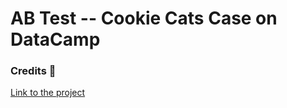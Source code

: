 # AB Test -- Cookie Cats Case on DataCamp

### Credits 🐘

[Link to the project](https://app.datacamp.com/learn/projects/184)